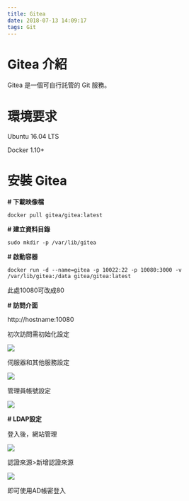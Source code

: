 ```yaml
---
title: Gitea
date: 2018-07-13 14:09:17
tags: Git
---
```


# **Gitea 介紹**

Gitea 是一個可自行託管的 Git 服務。

<!-- more -->

# **環境要求**

Ubuntu 16.04 LTS

Docker 1.10+

# **安裝 Gitea**

**# 下載映像檔**
```linux
docker pull gitea/gitea:latest
```

**# 建立資料目錄**
```linux
sudo mkdir -p /var/lib/gitea
```

**# 啟動容器**
```linux
docker run -d --name=gitea -p 10022:22 -p 10080:3000 -v /var/lib/gitea:/data gitea/gitea:latest
```
此處10080可改成80


**# 訪問介面**

http://hostname:10080

初次訪問需初始化設定

![](https://i.imgur.com/29ef1Ct.png)

伺服器和其他服務設定

![](https://i.imgur.com/tbThDZS.png)

管理員帳號設定

![](https://i.imgur.com/ZwaY0ze.png)

**# LDAP設定**

登入後，網站管理

![](https://i.imgur.com/nERdmXX.png)

認證來源>新增認證來源

![](https://i.imgur.com/LI5Qtio.png)

即可使用AD帳密登入